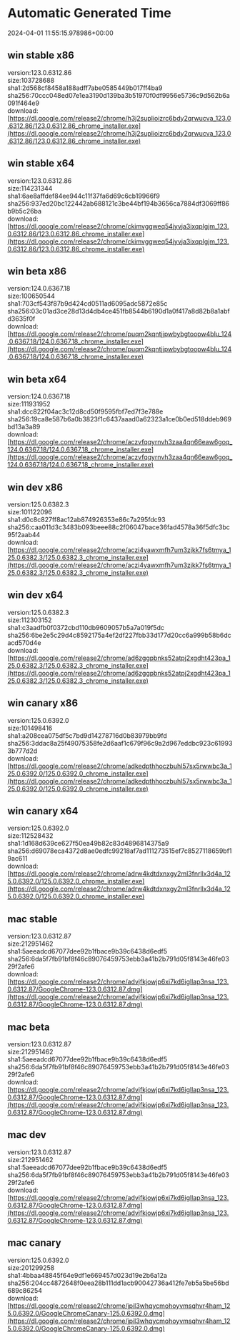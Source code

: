 # Automatic Generated Time
2024-04-01 11:55:15.978986+00:00

## win stable x86
version:123.0.6312.86  
size:103728688  
sha1:2d568cf8458a188adff7abe0585449b017ff4ba9  
sha256:70ccc048ed07e1ea3190d139ba3b51970f0df9956e5736c9d562b6a091f464e9  
download:[https://dl.google.com/release2/chrome/h3j2suplioizrc6bdy2qrwucva_123.0.6312.86/123.0.6312.86_chrome_installer.exe](https://dl.google.com/release2/chrome/h3j2suplioizrc6bdy2qrwucva_123.0.6312.86/123.0.6312.86_chrome_installer.exe)  

## win stable x64
version:123.0.6312.86  
size:114231344  
sha1:6ae8affdef84ee944c11f37fa6d69c6cb19966f9  
sha256:937ed20bc122442ab688121c3be44bf194b3656ca7884df3069ff86b9b5c26ba  
download:[https://dl.google.com/release2/chrome/ckimvggweq54jyvja3ixqplgjm_123.0.6312.86/123.0.6312.86_chrome_installer.exe](https://dl.google.com/release2/chrome/ckimvggweq54jyvja3ixqplgjm_123.0.6312.86/123.0.6312.86_chrome_installer.exe)  

## win beta x86
version:124.0.6367.18  
size:100650544  
sha1:703cf543f87b9d424cd0511ad6095adc5872e85c  
sha256:03c01ad3ce28d13d4db4ce451fb8544b6190d1a0f417a8d82b8a1abfd3635f0f  
download:[https://dl.google.com/release2/chrome/puqm2kqntjjpwbybgtoopw4blu_124.0.6367.18/124.0.6367.18_chrome_installer.exe](https://dl.google.com/release2/chrome/puqm2kqntjjpwbybgtoopw4blu_124.0.6367.18/124.0.6367.18_chrome_installer.exe)  

## win beta x64
version:124.0.6367.18  
size:111931952  
sha1:dcc822f04ac3c12d8cd50f9595fbf7ed7f3e788e  
sha256:19ca8e587b6a0b3823f1c6437aaad0a62323a1ce0b0ed518ddeb969bd13a3a89  
download:[https://dl.google.com/release2/chrome/aczvfqqyrnvh3zaa4qn66eaw6goq_124.0.6367.18/124.0.6367.18_chrome_installer.exe](https://dl.google.com/release2/chrome/aczvfqqyrnvh3zaa4qn66eaw6goq_124.0.6367.18/124.0.6367.18_chrome_installer.exe)  

## win dev x86
version:125.0.6382.3  
size:101122096  
sha1:d0c8c827ff8ac12ab874926353e86c7a295fdc93  
sha256:caa011d3c3483b093beee88c2f06047bace36fad4578a36f5dfc3bc95f2aab44  
download:[https://dl.google.com/release2/chrome/aczi4yawxmfh7um3zjkk7fs6tmya_125.0.6382.3/125.0.6382.3_chrome_installer.exe](https://dl.google.com/release2/chrome/aczi4yawxmfh7um3zjkk7fs6tmya_125.0.6382.3/125.0.6382.3_chrome_installer.exe)  

## win dev x64
version:125.0.6382.3  
size:112303152  
sha1:c3aadfb0f0372cbd110db9609057b5a7a019f5dc  
sha256:6be2e5c29d4c8592175a4ef2df227fbb33d177d20cc6a999b58b6dcacd570d4e  
download:[https://dl.google.com/release2/chrome/ad6zggpbnks52atpj2xgdht423pa_125.0.6382.3/125.0.6382.3_chrome_installer.exe](https://dl.google.com/release2/chrome/ad6zggpbnks52atpj2xgdht423pa_125.0.6382.3/125.0.6382.3_chrome_installer.exe)  

## win canary x86
version:125.0.6392.0  
size:101498416  
sha1:a208cea075df5c7bd9d14278716d0b83979bb9fd  
sha256:3ddac8a25f49075358fe2d6aaf1c679f96c9a2d967eddbc923c619933b777d2d  
download:[https://dl.google.com/release2/chrome/adkedpthhoczbuhl57sx5rwwbc3a_125.0.6392.0/125.0.6392.0_chrome_installer.exe](https://dl.google.com/release2/chrome/adkedpthhoczbuhl57sx5rwwbc3a_125.0.6392.0/125.0.6392.0_chrome_installer.exe)  

## win canary x64
version:125.0.6392.0  
size:112528432  
sha1:1d168d639ce627f50ea49b82c83d4896814375a9  
sha256:d69078eca4372d8ae0edfc99218af7ad111273515ef7c8527118659bf19ac611  
download:[https://dl.google.com/release2/chrome/adrw4kdtdxnxgy2ml3fnrllx3d4a_125.0.6392.0/125.0.6392.0_chrome_installer.exe](https://dl.google.com/release2/chrome/adrw4kdtdxnxgy2ml3fnrllx3d4a_125.0.6392.0/125.0.6392.0_chrome_installer.exe)  

## mac stable
version:123.0.6312.87  
size:212951462  
sha1:5aeeadcd67077dee92b1fbace9b39c6438d6edf5  
sha256:6da5f7fb91bf8f46c89076459753ebb3a41b2b791d05f8143e46fe0329f2afe6  
download:[https://dl.google.com/release2/chrome/advjfkjowjp6xi7kd6igllap3nsa_123.0.6312.87/GoogleChrome-123.0.6312.87.dmg](https://dl.google.com/release2/chrome/advjfkjowjp6xi7kd6igllap3nsa_123.0.6312.87/GoogleChrome-123.0.6312.87.dmg)  

## mac beta
version:123.0.6312.87  
size:212951462  
sha1:5aeeadcd67077dee92b1fbace9b39c6438d6edf5  
sha256:6da5f7fb91bf8f46c89076459753ebb3a41b2b791d05f8143e46fe0329f2afe6  
download:[https://dl.google.com/release2/chrome/advjfkjowjp6xi7kd6igllap3nsa_123.0.6312.87/GoogleChrome-123.0.6312.87.dmg](https://dl.google.com/release2/chrome/advjfkjowjp6xi7kd6igllap3nsa_123.0.6312.87/GoogleChrome-123.0.6312.87.dmg)  

## mac dev
version:123.0.6312.87  
size:212951462  
sha1:5aeeadcd67077dee92b1fbace9b39c6438d6edf5  
sha256:6da5f7fb91bf8f46c89076459753ebb3a41b2b791d05f8143e46fe0329f2afe6  
download:[https://dl.google.com/release2/chrome/advjfkjowjp6xi7kd6igllap3nsa_123.0.6312.87/GoogleChrome-123.0.6312.87.dmg](https://dl.google.com/release2/chrome/advjfkjowjp6xi7kd6igllap3nsa_123.0.6312.87/GoogleChrome-123.0.6312.87.dmg)  

## mac canary
version:125.0.6392.0  
size:201299258  
sha1:4bbaa48845f64e9df1e669457d023d19e2b6a12a  
sha256:204cc4872648f0eea28b111dd1acb90042736a412fe7eb5a5be56bd689c86254  
download:[https://dl.google.com/release2/chrome/jpil3whqycmohoyvmsqhvr4ham_125.0.6392.0/GoogleChromeCanary-125.0.6392.0.dmg](https://dl.google.com/release2/chrome/jpil3whqycmohoyvmsqhvr4ham_125.0.6392.0/GoogleChromeCanary-125.0.6392.0.dmg)  

